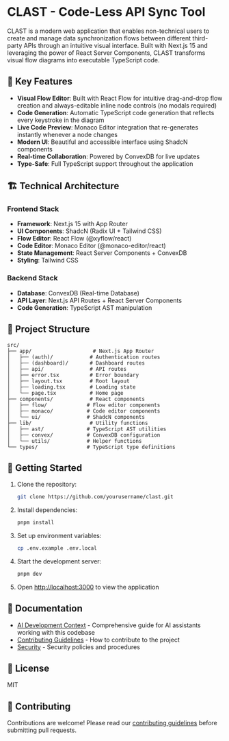 # CLAST - Code-Less API Sync Tool

CLAST is a modern web application that enables non-technical users to create and manage data synchronization flows between different third-party APIs through an intuitive visual interface. Built with Next.js 15 and leveraging the power of React Server Components, CLAST transforms visual flow diagrams into executable TypeScript code.

## 🌟 Key Features

- **Visual Flow Editor**: Built with React Flow for intuitive drag-and-drop flow creation and always-editable inline node controls (no modals required)
- **Code Generation**: Automatic TypeScript code generation that reflects every keystroke in the diagram
- **Live Code Preview**: Monaco Editor integration that re-generates instantly whenever a node changes
- **Modern UI**: Beautiful and accessible interface using ShadcN components
- **Real-time Collaboration**: Powered by ConvexDB for live updates
- **Type-Safe**: Full TypeScript support throughout the application

## 🏗️ Technical Architecture

### Frontend Stack
- **Framework**: Next.js 15 with App Router
- **UI Components**: ShadcN (Radix UI + Tailwind CSS)
- **Flow Editor**: React Flow (@xyflow/react)
- **Code Editor**: Monaco Editor (@monaco-editor/react)
- **State Management**: React Server Components + ConvexDB
- **Styling**: Tailwind CSS

### Backend Stack
- **Database**: ConvexDB (Real-time Database)
- **API Layer**: Next.js API Routes + React Server Components
- **Code Generation**: TypeScript AST manipulation

## 📁 Project Structure

```
src/
├── app/                    # Next.js App Router
│   ├── (auth)/            # Authentication routes
│   ├── (dashboard)/       # Dashboard routes
│   ├── api/               # API routes
│   ├── error.tsx          # Error boundary
│   ├── layout.tsx         # Root layout
│   ├── loading.tsx        # Loading state
│   └── page.tsx           # Home page
├── components/            # React components
│   ├── flow/             # Flow editor components
│   ├── monaco/           # Code editor components
│   └── ui/               # ShadcN components
├── lib/                   # Utility functions
│   ├── ast/              # TypeScript AST utilities
│   ├── convex/           # ConvexDB configuration
│   └── utils/            # Helper functions
└── types/                # TypeScript type definitions
```

## 🚀 Getting Started

1. Clone the repository:
   ```bash
   git clone https://github.com/yourusername/clast.git
   ```

2. Install dependencies:
   ```bash
   pnpm install
   ```

3. Set up environment variables:
   ```bash
   cp .env.example .env.local
   ```

4. Start the development server:
   ```bash
   pnpm dev
   ```

5. Open [http://localhost:3000](http://localhost:3000) to view the application

## 📖 Documentation

- [AI Development Context](.github/AI_CONTEXT.md) - Comprehensive guide for AI assistants working with this codebase
- [Contributing Guidelines](.github/CONTRIBUTING.md) - How to contribute to the project
- [Security](.github/SECURITY.md) - Security policies and procedures

## 📄 License

MIT

## 🤝 Contributing

Contributions are welcome! Please read our [contributing guidelines](.github/CONTRIBUTING.md) before submitting pull requests.
